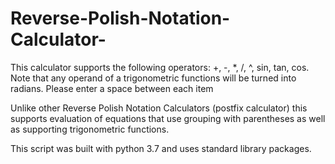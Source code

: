 # Reverse-Polish-Notation-Calculator-
This calculator supports the following operators: +, -, *, /, ^, sin, tan, cos. 
Note that any operand of a trigonometric functions will be turned into radians. 
Please enter a space between each item


Unlike other Reverse Polish Notation Calculators (postfix calculator) this supports evaluation of equations that use grouping with parentheses as well as supporting trigonometric functions. 

This script was built with python 3.7 and uses standard library packages.
